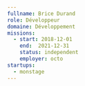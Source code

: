 ```yaml
---
fullname: Brice Durand
role: Développeur
domaine: Développement
missions:
  - start: 2018-12-01
    end:  2021-12-31
    status: independent
    employer: octo
startups:
  - monstage
---
```

